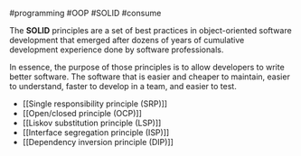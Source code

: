 #programming #OOP #SOLID #consume

The **SOLID** principles are a set of best practices in object-oriented software development that emerged after dozens of years of cumulative development experience done by software professionals.

In essence, the purpose of those principles is to allow developers to write better software. The software that is easier and cheaper to maintain, easier to understand, faster to develop in a team, and easier to test.

* [[Single responsibility principle (SRP)]]
* [[Open/closed principle (OCP)]]
* [[Liskov substitution principle (LSP)]]
* [[Interface segregation principle (ISP)]]
* [[Dependency inversion principle (DIP)]]